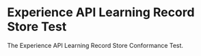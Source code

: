 Experience API Learning Record Store Test
=============

The Experience API Learning Record Store Conformance Test.
